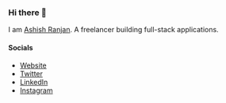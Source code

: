 ### Hi there 👋
I am [Ashish Ranjan](https://linkedin.com/in/ashishrx). A freelancer building full-stack applications.



#### Socials
- [Website]([https://x.com/](https://ashish-ranjan.vercel.app))
- [Twitter](https://x.com/ashishrx_)
- [LinkedIn](https://www.linkedin.com/in/ashishrx)
- [Instagram](https://x.com/ashishrx_)
